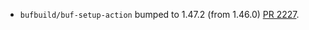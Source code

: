 * `bufbuild/buf-setup-action` bumped to 1.47.2 (from 1.46.0) [PR 2227](https://github.com/provenance-io/provenance/pull/2227).
